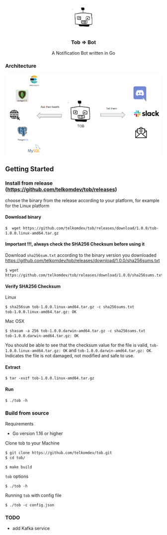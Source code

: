 <div align="center">

[<img src="./assets/tob.PNG" width="100">](https://github.com/telkomdev/tob)
<h3>Tob => Bot</h3>
A Notification Bot written in Go
</div>

### Architecture

[<img src="./assets/tob_arch.PNG" width="600">](https://github.com/telkomdev/tob)

## Getting Started

### Install from release (https://github.com/telkomdev/tob/releases)
choose the binary from the release according to your platform, for example for the Linux platform

#### Download binary

```shell
$  wget https://github.com/telkomdev/tob/releases/download/1.0.0/tob-1.0.0.linux-amd64.tar.gz
```

#### Important !!!, always check the SHA256 Checksum before using it

Download `sha256sum.txt` according to the binary version you downloaded https://github.com/telkomdev/tob/releases/download/1.0.0/sha256sums.txt

```shell
$ wget https://github.com/telkomdev/tob/releases/download/1.0.0/sha256sums.txt
```

#### Verify SHA256 Checksum

Linux

```shell
$ sha256sum tob-1.0.0.linux-amd64.tar.gz -c sha256sums.txt
tob-1.0.0.linux-amd64.tar.gz: OK
```

Mac OSX

```shell
$ shasum -a 256 tob-1.0.0.darwin-amd64.tar.gz -c sha256sums.txt
tob-1.0.0.darwin-amd64.tar.gz: OK
```

You should be able to see that the checksum value for the file is valid, `tob-1.0.0.linux-amd64.tar.gz: OK` and `tob-1.0.0.darwin-amd64.tar.gz: OK`. 
Indicates the file is not damaged, not modified and safe to use.

#### Extract

```shell
$ tar -xvzf tob-1.0.0.linux-amd64.tar.gz
```

#### Run

```shell
$ ./tob -h
```

### Build from source

Requirements
- Go version 1.16 or higher

Clone tob to your Machine
```shell
$ git clone https://github.com/telkomdev/tob.git
$ cd tob/
```

```shell
$ make build
```

`tob` options
```shell
$ ./tob -h
```

Running `tob` with config file
```shell
$ ./tob -c config.json
```

### TODO

- add Kafka service